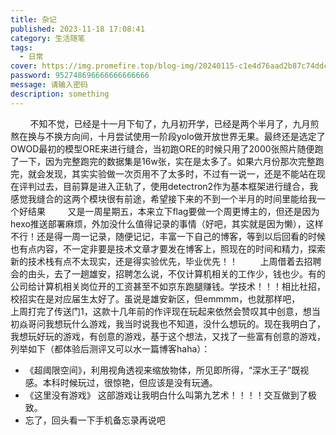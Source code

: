 ```yaml
---
title: 杂记
published: 2023-11-18 17:08:41
category: 生活随笔
tags:
  - 日常
cover: https://img.promefire.top/blog-img/20240115-c1e4d76aad2b87c74ddc9f9f47d71aea.jpg
password: 952748696666666666666
message: 请输入密码
description: something
---
```




<html> &nbsp; &nbsp; &nbsp; &nbsp; </html>不知不觉，已经是十一月下旬了，九月初开学，已经是两个半月了，九月煎熬在换与不换方向间，十月尝试使用一阶段yolo做开放世界无果。最终还是选定了OWOD最初的模型ORE来进行缝合，当初跑ORE的时候只用了2000张照片随便跑了一下，因为完整跑完的数据集是16w张，实在是太多了。如果六月份那次完整跑完，就会发现，其实实验做一次页用不了太多时，不过有一说一，还是不能站在现在评判过去，目前算是进入正轨了，使用detectron2作为基本框架进行缝合，我感觉我缝合的这两个模块很有前途，希望接下来的不到一个半月的时间里能给我一个好结果

<html> &nbsp; &nbsp; &nbsp; &nbsp; </html>又是一周星期五，本来立下flag要做一个周更博主的，但还是因为hexo推送部署麻烦，外加没什么值得记录的事情（好吧，其实就是因为懒），这样不行！还是得一周一记录，随便记记，丰富一下自己的博客，等到以后回看的时候也有点内容，不一定非要是技术文章才要发在博客上，照现在的时间和精力，探索新的技术栈有点不太现实，还是得实验优先，毕业优先！！

<html> &nbsp; &nbsp; &nbsp; &nbsp; </html>上周借着去招聘会的由头，去了一趟雄安，招聘怎么说，不仅计算机相关的工作少，钱也少。有的公司给计算机相关岗位开的工资甚至不如京东跑腿赚钱。学技术！！！相比社招，校招实在是对应届生太好了。虽说是雄安新区，但emmmm，也就那样吧，

<html> &nbsp; &nbsp; &nbsp; &nbsp; </html>上周打完了传送门1，这款十几年前的作评现在玩起来依然会赞叹其中创意，想当初焱哥问我想玩什么游戏，我当时说我也不知道，没什么想玩的。现在我明白了，我想玩好玩的游戏，有创意的游戏，基于这个想法，又找了一些富有创意的游戏，列举如下（都体验后测评又可以水一篇博客haha）：

- 《超阈限空间》，利用视角透视来缩放物体，所见即所得，“深水王子”既视感。本科时候玩过，很惊艳，但应该是没有玩通。
- 《这里没有游戏》 这部游戏让我明白什么叫第九艺术！！！！交互做到了极致。
- 忘了，回头看一下手机备忘录再说吧